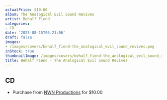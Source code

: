 ```yaml
---
actualPrice: $10.00
album: The Analogical Evil Sound Revives
artist: Behalf Fiend
categories:
- CD
date: '2025-08-15T05:21:06'
draft: false
images:
- /images/covers/behalf_fiend-the_analogical_evil_sound_revives.png
inStock: true
thumbnailImage: /images/covers/behalf_fiend-the_analogical_evil_sound_revives-thumb.png
title: Behalf Fiend - The Analogical Evil Sound Revives
---
```


## CD
* Purchase from [NWN Productions](http://shop.nwnprod.com/index.php?route=product/product&path=93&product_id=45615&sort=pd.name&order=ASC) for $10.00

